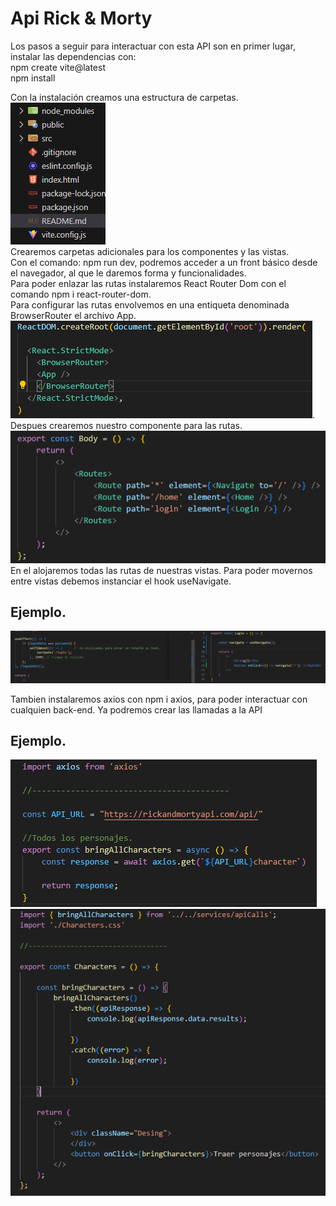 # Api Rick & Morty

Los pasos a seguir para interactuar con esta API son en primer lugar, instalar las dependencias con:</br>
npm create vite@latest</br>
npm install</br>

Con la instalación creamos una estructura de carpetas.</br>
![alt text](src/images/image.png)</br>
Crearemos carpetas adicionales para los componentes y las vistas.</br>
Con el comando: npm run dev, podremos acceder a un front básico desde el navegador, al que le daremos forma y funcionalidades.</br>
Para poder enlazar las rutas instalaremos React Router Dom con el comando npm i react-router-dom. </br>
Para configurar las rutas envolvemos en una entiqueta denominada BrowserRouter el archivo App.</br>
![alt text](image.png).</br>
Despues crearemos nuestro componente para las rutas.</br>
![alt text](image-1.png)</br>
En el alojaremos todas las rutas de nuestras vistas. Para poder movernos entre  vistas debemos instanciar el hook useNavigate.</br>
## Ejemplo.
![alt text](image-2.png)</br>

Tambien instalaremos axios con npm i axios, para poder interactuar con cualquien back-end. Ya podremos crear las llamadas a la API</br>
## Ejemplo.
![alt text](image-3.png)</br>
![alt text](image-4.png)</br>
